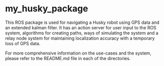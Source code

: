 # my_husky_package

This ROS package is used for navigating a Husky robot using GPS data and an extended kalman filter. It has an action server for user input to the ROS system, algorithms for creating paths, ways of simulating the system and a relay node system for maintaining localization accuracy with a temporary loss of GPS data.

For more comprehensive information on the use-cases and the system, please refer to the README.md file in each of the directories.